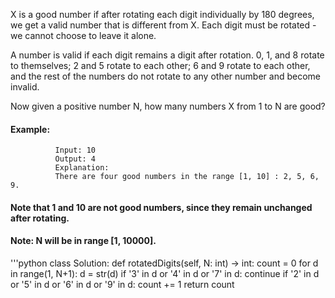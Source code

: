X is a good number if after rotating each digit individually by 180 degrees, we get a valid number that is different from X.  Each digit must be rotated - we cannot choose to leave it alone.

A number is valid if each digit remains a digit after rotation. 0, 1, and 8 rotate to themselves; 2 and 5 rotate to each other; 6 and 9 rotate to each other, and the rest of the numbers do not rotate to any other number and become invalid.

Now given a positive number N, how many numbers X from 1 to N are good?

#### Example:
              Input: 10
              Output: 4
              Explanation: 
              There are four good numbers in the range [1, 10] : 2, 5, 6, 9.
#### Note that 1 and 10 are not good numbers, since they remain unchanged after rotating.
#### Note: N  will be in range [1, 10000].

'''python 
class Solution:
    def rotatedDigits(self, N: int) -> int:
        count = 0
        for d in range(1, N+1):
            d = str(d)
            if '3' in d or '4' in d or '7' in d:
                continue
            if '2' in d or '5' in d or '6' in d or '9' in d:
                count += 1
        return count
            
